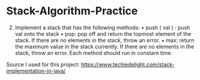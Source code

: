 # Stack-Algorithm-Practice
2) Implement a stack that has the following methods: • push ( val ) : push val onto the stack • pop: pop off and return the topmost element of the stack. If there are no elements in the stack, throw an error. • max: return the maximum value in the stack currently. If there are no elements in the stack, throw an error.  Each method should run in constant time.

Source I used for this project: https://www.techiedelight.com/stack-implementation-in-java/

